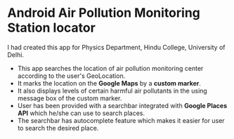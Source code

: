 # Android Air Pollution Monitoring Station locator

I had created this app for Physics Department, Hindu College, University of Delhi.

- This app searches the location of air pollution monitoring center according to the user's GeoLocation.
- It marks the location on the **Google Maps** by a **custom marker**.
- It also displays levels of certain harmful air pollutants in the using message box of the custom marker.
- User has been provided with a searchbar integrated with **Google Places API** which he/she can use to search places.
- The searchbar has autocomplete feature which makes it easier for user to search the desired place.
